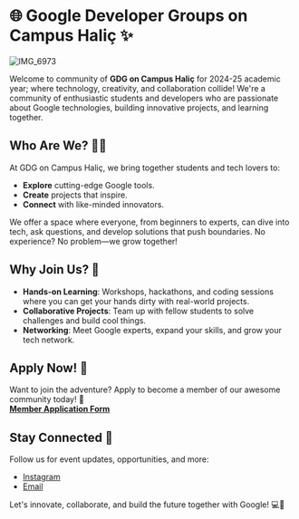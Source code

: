 # 🌐 Google Developer Groups on Campus Haliç ✨

![IMG_6973](https://github.com/user-attachments/assets/a0d58eac-bf0f-4b1f-9e95-ea7f3744960e)

Welcome to community of **GDG on Campus Haliç** for 2024-25 academic year; where technology, creativity, and collaboration collide! We're a community of enthusiastic students and developers who are passionate about Google technologies, building innovative projects, and learning together.

## Who Are We? 🤖💡

At GDG on Campus Haliç, we bring together students and tech lovers to:

- **Explore** cutting-edge Google tools.
- **Create** projects that inspire.
- **Connect** with like-minded innovators.

We offer a space where everyone, from beginners to experts, can dive into tech, ask questions, and develop solutions that push boundaries. No experience? No problem—we grow together!

## Why Join Us? 🚀

- **Hands-on Learning**: Workshops, hackathons, and coding sessions where you can get your hands dirty with real-world projects.
- **Collaborative Projects**: Team up with fellow students to solve challenges and build cool things.
- **Networking**: Meet Google experts, expand your skills, and grow your tech network.

## Apply Now! 🎯

Want to join the adventure? Apply to become a member of our awesome community today! 🌟  
[**Member Application Form**](https://docs.google.com/forms/d/e/1FAIpQLSeTnl9kwm71yQvIPWVTBZxS2wN5weaSu-crc6y7kHPhLk3G7g/viewform)

## Stay Connected 📱

Follow us for event updates, opportunities, and more:

- [Instagram](https://www.instagram.com/gdgoncampushalic/)
- [Email](mailto:gdschalicuni@gmail.com)

Let's innovate, collaborate, and build the future together with Google! 💻🎉
